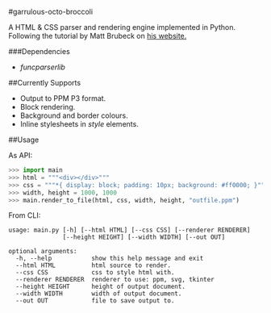 #garrulous-octo-broccoli

A HTML & CSS parser and rendering engine implemented in Python.
Following the tutorial by Matt Brubeck on [his website.](limpet.net/mbrubeck/2014/08/08/toy-layout-engine-1.html)

###Dependencies

* *funcparserlib*

##Currently Supports

* Output to PPM P3 format.
* Block rendering.
* Background and border colours.
* Inline stylesheets in *style* elements.

##Usage

As API:

```python
>>> import main
>>> html = """<div></div>"""
>>> css = """*{ display: block; padding: 10px; background: #ff0000; }"""
>>> width, height = 1000, 1000
>>> main.render_to_file(html, css, width, height, "outfile.ppm")
```

From CLI:

```
usage: main.py [-h] [--html HTML] [--css CSS] [--renderer RENDERER]
               [--height HEIGHT] [--width WIDTH] [--out OUT]

optional arguments:
  -h, --help           show this help message and exit
  --html HTML          html source to render.
  --css CSS            css to style html with.
  --renderer RENDERER  renderer to use: ppm, svg, tkinter
  --height HEIGHT      height of output document.
  --width WIDTH        width of output document.
  --out OUT            file to save output to.
```
